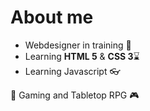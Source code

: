 # About me


- Webdesigner in training :seedling: </br>
- Learning **HTML 5** & **CSS 3**:hourglass:
- Learning Javascript 👓


📖 Gaming and Tabletop RPG 🎮
